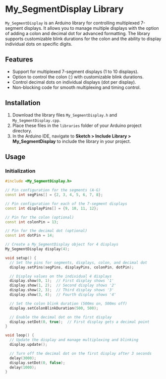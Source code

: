 # My_SegmentDisplay Library

`My_SegmentDisplay` is an Arduino library for controlling multiplexed 7-segment displays. It allows you to manage multiple displays with the option of adding a colon and decimal dot for advanced formatting. The library supports customizable blink durations for the colon and the ability to display individual dots on specific digits.

## Features
- Support for multiplexed 7-segment displays (1 to 10 displays).
- Option to control the colon (:) with customizable blink durations.
- Control decimal dots on individual displays (dot per display).
- Non-blocking code for smooth multiplexing and timing control.

## Installation
1. Download the library files `My_SegmentDisplay.h` and `My_SegmentDisplay.cpp`.
2. Place these files in the `libraries` folder of your Arduino project directory.
3. In the Arduino IDE, navigate to **Sketch > Include Library > My_SegmentDisplay** to include the library in your project.

## Usage

### Initialization
```cpp
#include <My_SegmentDisplay.h>

// Pin configuration for the segments (A-G)
const int segPins[] = {2, 3, 4, 5, 6, 7, 8};

// Pin configuration for each of the 7-segment displays
const int displayPins[] = {9, 10, 11, 12};

// Pin for the colon (optional)
const int colonPin = 13;

// Pin for the decimal dot (optional)
const int dotPin = 14;

// Create a My_SegmentDisplay object for 4 displays
My_SegmentDisplay display(4);

void setup() {
  // Set the pins for segments, displays, colon, and decimal dot
  display.setPins(segPins, displayPins, colonPin, dotPin);

  // Display values on the individual 4 displays
  display.show(0, 1);  // First display shows '1'
  display.show(1, 2);  // Second display shows '2'
  display.show(2, 3);  // Third display shows '3'
  display.show(3, 4);  // Fourth display shows '4'

  // Set the colon blink duration (500ms on, 500ms off)
  display.setColonBlinkDuration(500, 500);

  // Enable the decimal dot on the first display
  display.setDot(0, true);  // First display gets a decimal point
}

void loop() {
  // Update the display and manage multiplexing and blinking
  display.update();

  // Turn off the decimal dot on the first display after 3 seconds
  delay(3000);
  display.setDot(0, false);
  delay(1000);
}
